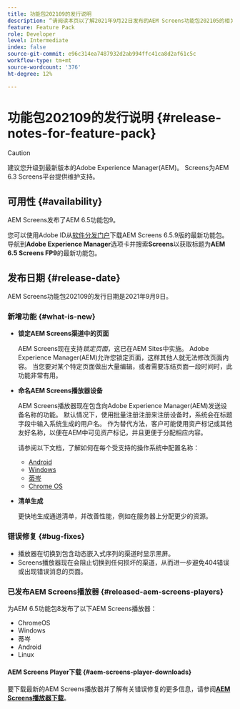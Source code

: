 ```yaml
---
title: 功能包202109的发行说明
description: “请阅读本页以了解2021年9月22日发布的AEM Screens功能包202105的相关信息。”
feature: Feature Pack
role: Developer
level: Intermediate
index: false
source-git-commit: e96c314ea7487932d2ab994ffc41ca8d2af61c5c
workflow-type: tm+mt
source-wordcount: '376'
ht-degree: 12%

---
```


# 功能包202109的发行说明 {#release-notes-for-feature-pack}

>[!CAUTION]
>建议您升级到最新版本的Adobe Experience Manager(AEM)。 Screens为AEM 6.3 Screens平台提供维护支持。

## 可用性 {#availability}

AEM Screens发布了AEM 6.5功能包9。

您可以使用Adobe ID从[软件分发门户](https://experience.adobe.com/#/downloads/content/software-distribution/en/aem.html)下载AEM Screens 6.5.9版的最新功能包。 导航到&#x200B;**Adobe Experience Manager**&#x200B;选项卡并搜索&#x200B;**Screens**&#x200B;以获取标题为&#x200B;**AEM 6.5 Screens FP9**&#x200B;的最新功能包。

## 发布日期 {#release-date}

AEM Screens功能包202109的发行日期是2021年9月9日。

### 新增功能 {#what-is-new}

* **锁定AEM Screens渠道中的页面**

   AEM Screens现在支持&#x200B;*锁定页面*，这已在AEM Sites中实施。 Adobe Experience Manager(AEM)允许您锁定页面，这样其他人就无法修改页面内容。 当您要对某个特定页面做出大量编辑，或者需要冻结页面一段时间时，此功能非常有用。

* **命名AEM Screens播放器设备**

   AEM Screens播放器现在包含向Adobe Experience Manager(AEM)发送设备名称的功能。
默认情况下，使用批量注册注册来注册设备时，系统会在标题字段中输入系统生成的用户名。 作为替代方法，客户可能使用资产标记或其他友好名称，以便在AEM中可见资产标记，并且更便于分配相应内容。

   请参阅以下文档，了解如何在每个受支持的操作系统中配置名称：

   * [Android](/help/user-guide/implementing-android-player.md#name-android)
   * [Windows](/help/user-guide/implementing-windows-player.md#name-windows)
   * [蒂岑](/help/user-guide/tizen-player.md#name-tizen)
   * [Chrome OS](/help/user-guide/implementing-chrome-os-player.md#name-chrome)

* **清单生成**

   更快地生成通道清单，并改善性能，例如在服务器上分配更少的资源。

### 错误修复 {#bug-fixes}

* 播放器在切换到包含动态嵌入式序列的渠道时显示黑屏。
* Screens播放器现在会阻止切换到任何损坏的渠道，从而进一步避免404错误或出现错误消息的页面。

### 已发布AEM Screens播放器 {#released-aem-screens-players}

为AEM 6.5功能包8发布了以下AEM Screens播放器：

* ChromeOS
* Windows
* 蒂岑
* Android
* Linux

#### AEM Screens Player下载  {#aem-screens-player-downloads}

要下载最新的AEM Screens播放器并了解有关错误修复的更多信息，请参阅&#x200B;**[AEM Screens播放器下载](https://download.macromedia.com/screens/index.html)**。
